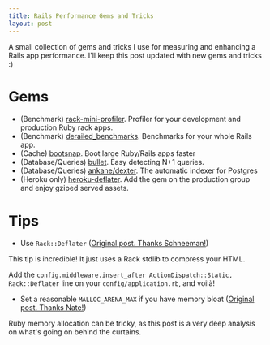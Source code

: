 ```yaml
---
title: Rails Performance Gems and Tricks
layout: post
---
```


A small collection of gems and tricks I use for measuring and enhancing a Rails app performance. I'll keep this post updated with new gems and tricks :)

# Gems

- (Benchmark) [rack-mini-profiler](https://github.com/MiniProfiler/rack-mini-profiler). Profiler for your development and production Ruby rack apps.
- (Benchmark) [derailed_benchmarks](https://github.com/schneems/derailed_benchmarks). Benchmarks for your whole Rails app.
- (Cache) [bootsnap](https://github.com/Shopify/bootsnap). Boot large Ruby/Rails apps faster
- (Database/Queries) [bullet](https://github.com/flyerhzm/bullet). Easy detecting N+1 queries.
- (Database/Queries) [ankane/dexter](https://github.com/ankane/dexter). The automatic indexer for Postgres
- (Heroku only) [heroku-deflater](https://github.com/romanbsd/heroku-deflater). Add the gem on the production group and enjoy gziped served assets.

# Tips

- Use `Rack::Deflater` ([Original post. Thanks Schneeman!](https://schneems.com/2017/11/08/80-smaller-rails-footprint-with-rack-deflate/))

This tip is incredible! It just uses a Rack stdlib to compress your HTML.

Add the `config.middleware.insert_after ActionDispatch::Static, Rack::Deflater` line on your `config/application.rb`, and voilà!

- Set a reasonable `MALLOC_ARENA_MAX` if you have memory bloat ([Original post. Thanks Nate!](https://www.speedshop.co/2017/12/04/malloc-doubles-ruby-memory.html))

Ruby memory allocation can be tricky, as this post is a very deep analysis on what's going on behind the curtains.
